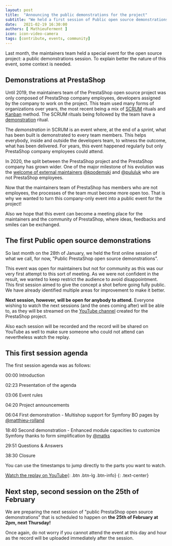 ```yaml
---
layout: post
title:  "Announcing the public demonstrations for the project"
subtitle: "We held a first session of Public open source demonstrations for the project"
date:   2021-02-19 16:30:00
authors: [ MathieuFerment ]
icon: icon-video-camera
tags: [contribute, events, community]
---
```


Last month, the maintainers team held a special event for the open source project: a public demonstrations session. To explain better the nature of this event, some context is needed.

## Demonstrations at PrestaShop

Until 2019, the maintainers team of the PrestaShop open source project was only composed of PrestaShop company employees, developers assigned by the company to work on the project. This team used many forms of organizations over years, the most recent being a mix of [SCRUM](https://www.scrum.org/) rituals and [Kanban](https://en.wikipedia.org/wiki/Kanban_(development)) method. The SCRUM rituals being followed by the team have a [demonstration](https://manifesto.co.uk/scrum-practice-sprint-demo/) ritual.

The _demonstration_ in SCRUM is an event where, at the end of a _sprint_, what has been built is demonstrated to every team members. This helps everybody, inside and outside the developers team, to witness the outcome, what has been delivered. For years, this event happened regularly but only PrestaShop company employees could attend.

In 2020, the split between the PrestaShop project and the PrestaShop company has grown wider. One of the major milestone of his evolution was the [welcome of external maintainers](https://build.prestashop.com/news/coreweekly-43-2020/) [@kpodemski](https://github.com/kpodemski) and [@pululuk](https://github.com/pululuk) who are not PrestaShop employees.

Now that the maintainers team of PrestaShop has members who are not employees, the processes of the team must become more open too. That is why we wanted to turn this company-only event into a public event for the project!

Also we hope that this event can become a meeting place for the maintainers and the community of PrestaShop, where ideas, feedbacks and smiles can be exchanged.

## The first Public open source demonstrations

So last month on the 28th of January, we held the first online session of what we call, for now, "Public PrestaShop open source demonstrations".

This event was open for maintainers but not for community as this was our very first attempt to this sort of meeting. As we were not confident in the result, we wanted to keep restrict the audience to avoid disappointment. This first session aimed to give the concept a shot before going fully public. We have already identified multiple areas for improvement to make it better.

**Next session, however, will be open for anybody to attend.** Everyone wishing to watch the next sessions (and the ones coming after) will be able to, as they will be streamed on the [YouTube channel](https://www.youtube.com/channel/UCchgBHHhl5Vu7HgjrzpvVQQ) created for the PrestaShop project.

Also each session will be recorded and the record will be shared on YouTube as well to make sure someone who could not attend can nevertheless watch the replay.

## This first session agenda

The first session agenda was as follows:

00:00 Introduction

02:23 Presentation of the agenda

03:06 Event rules

04:20 Project announcements

06:04 First demonstration - Multishop support for Symfony BO pages by [@matthieu-rolland](http://github.com/matthieu-rolland)

18:40 Second demonstration - Enhanced module capacities to customize Symfony thanks to form simplification by [@matks](http://github.com/matks)

29:51 Questions & Answers

38:30 Closure

You can use the timestamps to jump directly to the parts you want to watch.

[Watch the replay on YouTube](https://www.youtube.com/watch?v=pski9AHrAp0){: .btn .btn-lg .btn-info}
{: .text-center}

## Next step, second session on the 25th of February

We are preparing the next session of "public PrestaShop open source demonstrations" that is scheduled to happen on **the 25th of February at 2pm, next Thursday!**

Once again, do not worry if you cannot attend the event at this day and hour as the record will be uploaded immediately after the session.

